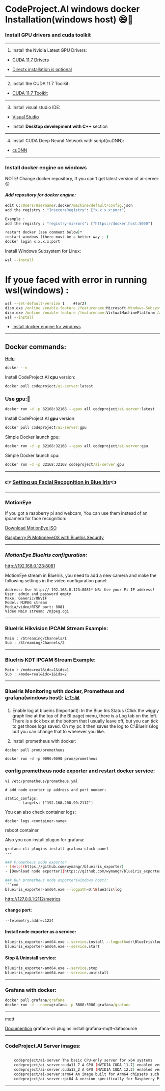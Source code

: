 # CodeProject.AI windows docker Installation(windows host) 😄🤠

### Install GPU drivers and cuda toolkit 

---
1. Install the Nvidia Latest GPU Drivers:

- [CUDA 11.7 Drivers](https://www.nvidia.com/Download/index.aspx)

- [Directx installation is optional](https://download.microsoft.com/download/1/7/1/1718CCC4-6315-4D8E-9543-8E28A4E18C4C/dxwebsetup.exe)

---

2. Install the CUDA 11.7 Toolkit:

- [CUDA 11.7 Toolkit](https://developer.nvidia.com/cuda-11-7-0-download-archive?target_os=Windows&target_arch=x86_64)

---

3. Install visual studio IDE:

- [Visual Studio](https://visualstudio.microsoft.com/)

- Install   __Desktop develepment with C++__  section

---

4. Install CUDA Deep Neural Network with script(cuDNN):

- [cuDNN](https://www.codeproject.com/KB/Articles/5322557/install_CUDnn.zip)

---

### Install docker engine on windows

NOTE! Change docker repository, If you can't get latest version of ai-server: 😕
#### ***Add repository for docker engine:***

```cmd
edit C:/Users/Username/.docker/machine/default/config.json
add the registry : "InsecureRegistry": ["x.x.x.x:port"]

Example :
add the registry : "registry-mirrors": ["https://docker.host:5000"]

restart docker (see comment below)*
restart windows (there must be a better way ;-)
docker login x.x.x.x:port
```

Install  Windows Subsystem for Linux:
```cmd
wsl --install
```

# If youe faced with error in running wsl(windows) :
```cmd
wsl --set-default-version 1    #(or2)
dism.exe /online /enable-feature /featurename:Microsoft-Windows-Subsystem-Linux /all /norestart 
dism.exe /online /enable-feature /featurename:VirtualMachinePlatform /all /norestart
wsl --install
```


- [Install docker engine for windows](https://desktop.docker.com/win/main/amd64/Docker%20Desktop%20Installer.exe?utm_source=docker&utm_medium=webreferral&utm_campaign=dd-smartbutton&utm_location=module)

----

## Docker commands:
[Help](https://hub.docker.com/r/codeproject/ai-server)


```cmd
docker --v
```

Install  CodeProject.AI **cpu** version:
```cmd
docker pull codeproject/ai-server:latest
```

### Use gpu:💪
```cmd
docker run -d -p 32168:32168 --gpus all codeproject/ai-server:latest
```

Install  CodeProject.AI **gpu** version:
```cmd
docker pull codeproject/ai-server:gpu
```

Simple Docker launch gpu:
```cmd
docker run -d -p 32168:32168 --gpus all codeproject/ai-server:gpu
```

Simple Docker launch cpu:
```cmd
docker run -d -p 32168:32168 codeproject/ai-server:gpu
```
---

### 👉 [Setting up Facial Recognition in Blue Iris](https://www.codeproject.com/Articles/5348246/CodeProject-AI-Server-Blue-Iris-and-Face-Recogniti)👈

---

### MotionEye
If you got a raspberry pi and webcam, You can use them instead of an ipcamera for face recognition:

[Download MotionEye ISO](https://github.com/motioneye-project/motioneyeos/releases)

[Raspberry Pi MotioneyeOS with BlueIris Security](https://photobyte.org/raspberry-pi-motioneyeos-with-blueiris-security)

---

### ***MotionEye BlueIris configuration:***

http://192.168.0.123:8081

MotionEye stream in BlueIris, you need to add a new camera and make the following settings in the video configuration panel:

```config
Address: Use http:// 192.168.0.123:8081* NB: Use your Pi IP address!
User: admin and password empty
Make: Generic/ONVIF
Model: MJPEG stream
Media/video/RTSP port: 8081
Video Main stream: /mjpeg.cgi
```

---

### BlueIris Hikvision IPCAM Stream Example:
```config
Main : /Streaming/Channels/1
Sub : /Streaming/Channels/2
```
---

### BlueIris KDT IPCAM Stream Example:
```config
Main : /mode=real&idc=1&ids=1
Sub : /mode=real&idc=1&ids=2
```

---


### BlueIris Monitoring with docker, Prometheus and grafana(windows host): 📈📉📊

1. Enable log at blueiris (Important):
In the Blue Iris Status (Click the wiggly graph line at the top of the BI page) menu, there is a Log tab on the left. There is a tick box at the bottom that I usually leave off, but you can tick to get those logs saved. On my pc it then saves the log to C:\BlueIris\log but you can change that to wherever you like.

2. Install prometheus with docker:

```
docker pull prom/prometheus

docker run -d -p 9090:9090 prom/prometheus

```
### config prometheus node exporter and restart docker service:

```
vi /etc/prometheus/prometheus.yml

# add node exorter ip address and port number:

static_configs:                      
      - targets: ["192.168.200.99:2112"]

```

You can also check container logs:
```
docker logs <container-name>
```
reboot container


Also you can install plugun for grafana:
```bash
grafana-cli plugins install grafana-clock-panel
---

### Prometheus node exporter
- [Help](https://github.com/wymangr/blueiris_exporter)
- [Download node exporter](https://github.com/wymangr/blueiris_exporter/releases)

### Run prometheus node exporter(windows host):
```cmd
blueiris_exporter-amd64.exe --logpath=D:\BlueIris\log 
```
http://127.0.0.1:2112/metrics

#### change port:
```
--telemetry.addr=:1234
```

#### Install node exporter as a service:
```cmd
blueiris_exporter-amd64.exe --service.install --logpath=d:\BlueIris\log --telemetry.addr=:2112
blueiris_exporter-amd64.exe --service.start
```
#### Stop & Uninstall service:
```cmd
blueiris_exporter-amd64.exe --service.stop
blueiris_exporter-amd64.exe --service.uninstall
```

---

### Grafana with docker:
```cmd
docker pull grafana/grafana
docker run -d --name=grafana -p 3000:3000 grafana/grafana
```

---

mqtt

[Documention](https://grafana.com/grafana/plugins/grafana-mqtt-datasource/?tab=installation)
grafana-cli plugins install grafana-mqtt-datasource


---

### CodeProject.AI Server images:

```bash

    codeproject/ai-server The basic CPU-only server for x64 systems
    codeproject/ai-server:cuda11_7 A GPU (NVIDIA CUDA 11.7) enabled version x64 systems. This image will also run on non-GPU systems.
    codeproject/ai-server:cuda12_2 A GPU (NVIDIA CUDA 12.2) enabled version x64 systems. This image will also run on non-GPU systems.
    codeproject/ai-server:arm64 An image built for Arm64 chipsets such as the Raspberry Pi or Apple Silicon devices.
    codeproject/ai-server:rpi64 A version specifically for Raspberry Pi Arm64 devices. This contains an object detection module suited for low resource systems.


```


---








